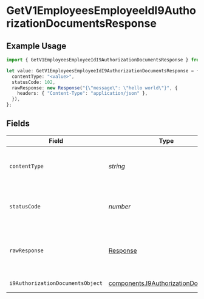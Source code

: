 # GetV1EmployeesEmployeeIdI9AuthorizationDocumentsResponse

## Example Usage

```typescript
import { GetV1EmployeesEmployeeIdI9AuthorizationDocumentsResponse } from "@gusto/embedded-api/models/operations";

let value: GetV1EmployeesEmployeeIdI9AuthorizationDocumentsResponse = {
  contentType: "<value>",
  statusCode: 102,
  rawResponse: new Response("{\"message\": \"hello world\"}", {
    headers: { "Content-Type": "application/json" },
  }),
};
```

## Fields

| Field                                                                                      | Type                                                                                       | Required                                                                                   | Description                                                                                |
| ------------------------------------------------------------------------------------------ | ------------------------------------------------------------------------------------------ | ------------------------------------------------------------------------------------------ | ------------------------------------------------------------------------------------------ |
| `contentType`                                                                              | *string*                                                                                   | :heavy_check_mark:                                                                         | HTTP response content type for this operation                                              |
| `statusCode`                                                                               | *number*                                                                                   | :heavy_check_mark:                                                                         | HTTP response status code for this operation                                               |
| `rawResponse`                                                                              | [Response](https://developer.mozilla.org/en-US/docs/Web/API/Response)                      | :heavy_check_mark:                                                                         | Raw HTTP response; suitable for custom response parsing                                    |
| `i9AuthorizationDocumentsObject`                                                           | [components.I9AuthorizationDocument](../../models/components/i9authorizationdocument.md)[] | :heavy_minus_sign:                                                                         | Example response                                                                           |